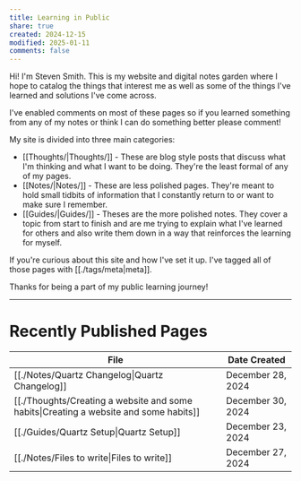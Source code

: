 ```yaml
---
title: Learning in Public
share: true
created: 2024-12-15
modified: 2025-01-11
comments: false
---
```


Hi! I'm Steven Smith. This is my website and digital notes garden where I hope to catalog the things that interest me as well as some of the things I've learned and solutions I've come across.

I've enabled comments on most of these pages so if you learned something from any of my notes or think I can do something better please comment!

My site is divided into three main categories:
- [[Thoughts/|Thoughts/]] - These are blog style posts that discuss what I'm thinking and what I want to be doing. They're the least formal of any of my pages.
- [[Notes/|Notes/]] - These are less polished pages. They're meant to hold small tidbits of information that I constantly return to or want to make sure I remember.
- [[Guides/|Guides/]]  - Theses are the more polished notes. They cover a topic from start to finish and are me trying to explain what I've learned for others and also write them down in a way that reinforces the learning for myself.

If you're curious about this site and how I've set it up. I've tagged all of those pages with [[./tags/meta|meta]]. 

Thanks for being a part of my public learning journey!




---
# Recently Published Pages
| File                                                                                   | Date Created      |
| -------------------------------------------------------------------------------------- | ----------------- |
| [[./Notes/Quartz Changelog\|Quartz Changelog]]                                        | December 28, 2024 |
| [[./Thoughts/Creating a website and some habits\|Creating a website and some habits]] | December 30, 2024 |
| [[./Guides/Quartz Setup\|Quartz Setup]]                                               | December 23, 2024 |
| [[./Notes/Files to write\|Files to write]]                                            | December 27, 2024 |

